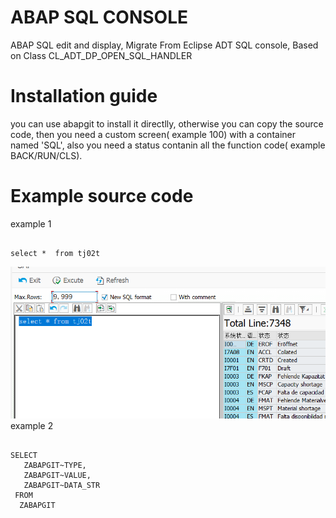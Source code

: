 # ABAP SQL CONSOLE
ABAP SQL edit and display,
Migrate From Eclipse ADT SQL console, Based on Class CL_ADT_DP_OPEN_SQL_HANDLER
# Installation guide
   you can use abapgit to install it directlly,
   otherwise you can copy the source code, then you need a custom screen( example 100) with a container named 'SQL', 
   also you need a status contanin all the function code( example BACK/RUN/CLS).
# Example source code
example 1
<pre><code>
select *  from tj02t
</code></pre>
![example output](https://github.com/hand7666/hand7666.github.io/blob/master/img/TIM%E6%88%AA%E5%9B%BE20201127111522.png)
example 2
<pre><code>
SELECT 
   ZABAPGIT~TYPE, 
   ZABAPGIT~VALUE, 
   ZABAPGIT~DATA_STR
 FROM 
  ZABAPGIT
</code></pre>
